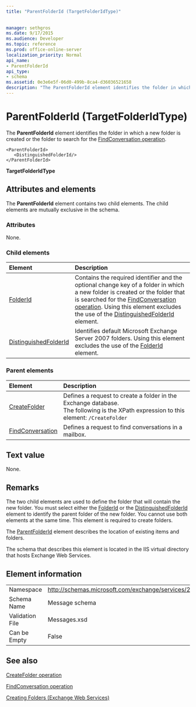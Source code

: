 ```yaml
---
title: "ParentFolderId (TargetFolderIdType)"
 
 
manager: sethgros
ms.date: 9/17/2015
ms.audience: Developer
ms.topic: reference
ms.prod: office-online-server
localization_priority: Normal
api_name:
- ParentFolderId
api_type:
- schema
ms.assetid: 0e3e6e5f-06d0-499b-8ca4-d36036521658
description: "The ParentFolderId element identifies the folder in which a new folder is created or the folder to search for the FindConversation operation."
---
```


# ParentFolderId (TargetFolderIdType)

The **ParentFolderId** element identifies the folder in which a new folder is created or the folder to search for the [FindConversation operation](findconversation-operation.md).
  
```
<ParentFolderId>
   <DistinguishedFolderId/>
</ParentFolderId>
```

 **TargetFolderIdType**
## Attributes and elements

The **ParentFolderId** element contains two child elements. The child elements are mutually exclusive in the schema. 
  
### Attributes

None.
  
### Child elements

|**Element**|**Description**|
|:-----|:-----|
|[FolderId](folderid.md) <br/> |Contains the required identifier and the optional change key of a folder in which a new folder is created or the folder that is searched for the [FindConversation operation](findconversation-operation.md). Using this element excludes the use of the [DistinguishedFolderId](distinguishedfolderid.md) element.  <br/> |
|[DistinguishedFolderId](distinguishedfolderid.md) <br/> |Identifies default Microsoft Exchange Server 2007 folders. Using this element excludes the use of the [FolderId](folderid.md) element.  <br/> |
   
### Parent elements

|**Element**|**Description**|
|:-----|:-----|
|[CreateFolder](createfolder.md) <br/> |Defines a request to create a folder in the Exchange database.  <br/> The following is the XPath expression to this element:  `/CreateFolder` <br/> |
|[FindConversation](findconversation.md) <br/> |Defines a request to find conversations in a mailbox.  <br/> |
   
## Text value

None.
  
## Remarks

The two child elements are used to define the folder that will contain the new folder. You must select either the [FolderId](folderid.md) or the [DistinguishedFolderId](distinguishedfolderid.md) element to identify the parent folder of the new folder. You cannot use both elements at the same time. This element is required to create folders. 
  
The [ParentFolderId](parentfolderid.md) element describes the location of existing items and folders. 
  
The schema that describes this element is located in the IIS virtual directory that hosts Exchange Web Services.
  
## Element information

|||
|:-----|:-----|
|Namespace  <br/> |http://schemas.microsoft.com/exchange/services/2006/messages  <br/> |
|Schema Name  <br/> |Message schema  <br/> |
|Validation File  <br/> |Messages.xsd  <br/> |
|Can be Empty  <br/> |False  <br/> |
   
## See also



[CreateFolder operation](createfolder-operation.md)
  
[FindConversation operation](findconversation-operation.md)


[Creating Folders (Exchange Web Services)](http://msdn.microsoft.com/library/3b15b0ec-8691-45ed-9a24-a91ff732d6cf%28Office.15%29.aspx)

